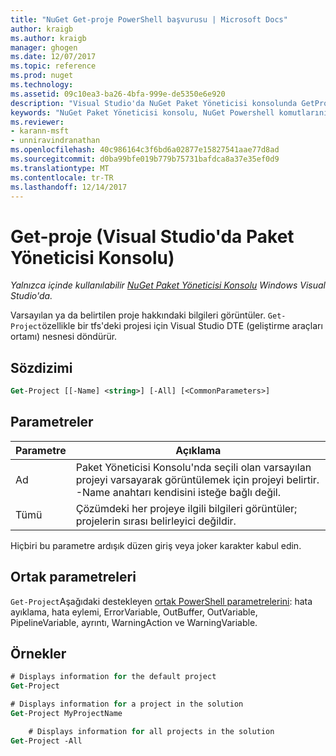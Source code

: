 ```yaml
---
title: "NuGet Get-proje PowerShell başvurusu | Microsoft Docs"
author: kraigb
ms.author: kraigb
manager: ghogen
ms.date: 12/07/2017
ms.topic: reference
ms.prod: nuget
ms.technology: 
ms.assetid: 09c10ea3-ba26-4bfa-999e-de5350e6e920
description: "Visual Studio'da NuGet Paket Yöneticisi konsolunda GetProject PowerShell komut başvurusu."
keywords: "NuGet Paket Yöneticisi konsolu, NuGet Powershell komutlarını NuGet Powershell başvurusu, Get-proje"
ms.reviewer:
- karann-msft
- unniravindranathan
ms.openlocfilehash: 40c986164c3f6bd6a02877e15827541aae77d8ad
ms.sourcegitcommit: d0ba99bfe019b779b75731bafdca8a37e35ef0d9
ms.translationtype: MT
ms.contentlocale: tr-TR
ms.lasthandoff: 12/14/2017
---
```

# <a name="get-project-package-manager-console-in-visual-studio"></a>Get-proje (Visual Studio'da Paket Yöneticisi Konsolu)

*Yalnızca içinde kullanılabilir [NuGet Paket Yöneticisi Konsolu](Package-Manager-Console.md) Windows Visual Studio'da.*

Varsayılan ya da belirtilen proje hakkındaki bilgileri görüntüler. `Get-Project`özellikle bir tfs'deki projesi için Visual Studio DTE (geliştirme araçları ortamı) nesnesi döndürür.

## <a name="syntax"></a>Sözdizimi

```ps
Get-Project [[-Name] <string>] [-All] [<CommonParameters>]
```

## <a name="parameters"></a>Parametreler

| Parametre | Açıklama |
| --- | --- |
| Ad | Paket Yöneticisi Konsolu'nda seçili olan varsayılan projeyi varsayarak görüntülemek için projeyi belirtir. -Name anahtarı kendisini isteğe bağlı değil. |
| Tümü | Çözümdeki her projeye ilgili bilgileri görüntüler; projelerin sırası belirleyici değildir. |

Hiçbiri bu parametre ardışık düzen giriş veya joker karakter kabul edin.

## <a name="common-parameters"></a>Ortak parametreleri

`Get-Project`Aşağıdaki destekleyen [ortak PowerShell parametrelerini](http://go.microsoft.com/fwlink/?LinkID=113216): hata ayıklama, hata eylemi, ErrorVariable, OutBuffer, OutVariable, PipelineVariable, ayrıntı, WarningAction ve WarningVariable.

## <a name="examples"></a>Örnekler

```ps
# Displays information for the default project
Get-Project

# Displays information for a project in the solution
Get-Project MyProjectName

    # Displays information for all projects in the solution
Get-Project -All
```